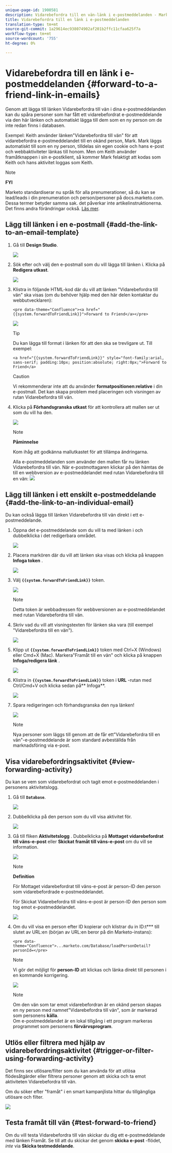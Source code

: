 ```yaml
---
unique-page-id: 1900581
description: Vidarebefordra till en vän-länk i e-postmeddelanden - Marketo Docs - produktdokumentation
title: Vidarebefordra till en länk i e-postmeddelanden
translation-type: tm+mt
source-git-commit: 1a29614ec938074902af201b2ffc11cfaa625f7a
workflow-type: tm+mt
source-wordcount: '755'
ht-degree: 0%

---
```



# Vidarebefordra till en länk i e-postmeddelanden {#forward-to-a-friend-link-in-emails}

Genom att lägga till länken Vidarebefordra till vän i dina e-postmeddelanden kan du spåra personer som har fått ett vidarebefordrat e-postmeddelande via den här länken och automatiskt lägga till dem som en ny person om de inte redan finns i databasen.

Exempel: Keith använder länken&quot;Vidarebefordra till vän&quot; för att vidarebefordra e-postmeddelandet till en okänd person, Mark. Mark läggs automatiskt till som en ny person, tilldelas sin egen cookie och hans e-post och webbaktiviteter länkas till honom. Men om Keith använder framåtknappen i sin e-postklient, så kommer Mark felaktigt att kodas som Keith och hans aktivitet loggas som Keith.

>[!NOTE]
>
>**FYI**
>
>Marketo standardiserar nu språk för alla prenumerationer, så du kan se lead/leads i din prenumeration och person/personer på docs.marketo.com. Dessa termer betyder samma sak. det påverkar inte artikelinstruktionerna. Det finns andra förändringar också. [Läs mer](http://docs.marketo.com/display/DOCS/Updates+to+Marketo+Terminology).

## Lägg till länken i en e-postmall {#add-the-link-to-an-email-template}

1. Gå till **Design Studio**.

   ![](assets/one-8.png)

1. Sök efter och välj den e-postmall som du vill lägga till länken i. Klicka på **Redigera utkast**.

   ![](assets/two-7.png)

1. Klistra in följande HTML-kod där du vill att länken &quot;Vidarebefordra till vän&quot; ska visas (om du behöver hjälp med den här delen kontaktar du webbutvecklaren):

   `<pre data-theme="Confluence"><a href="{{system.forwardToFriendLink}}">Forward to Friend</a></pre>`

   ![](assets/three-7.png)

   >[!TIP]
   >
   >
   >Du kan lägga till format i länken för att den ska se trevligare ut. Till exempel:
   >
   >`<a href="{{system.forwardToFriendLink}}" style="font-family:arial, sans-serif; padding:10px; position:absolute; right:0px;">Forward to Friend</a>`

   >[!CAUTION]
   >
   >Vi rekommenderar inte att du använder **formatpositionen:relative** i din e-postmall. Det kan skapa problem med placeringen och visningen av rutan Vidarebefordra till vän.

1. Klicka på **Förhandsgranska utkast** för att kontrollera att mallen ser ut som du vill ha den.

   ![](assets/four-5.png)

   >[!NOTE]
   >
   >**Påminnelse**
   >
   >Kom ihåg att godkänna mallutkastet för att tillämpa ändringarna.

   Alla e-postmeddelanden som använder den mallen får nu länken Vidarebefordra till vän. När e-postmottagaren klickar på den hämtas de till en webbversion av e-postmeddelandet med rutan Vidarebefordra till en vän:
   ![](assets/f2afbox.png)

## Lägg till länken i ett enskilt e-postmeddelande {#add-the-link-to-an-individual-email}

Du kan också lägga till länken Vidarebefordra till vän direkt i ett e-postmeddelande.

1. Öppna det e-postmeddelande som du vill ta med länken i och dubbelklicka i det redigerbara området.

   ![](assets/five-4.png)

1. Placera markören där du vill att länken ska visas och klicka på knappen **Infoga token** .

   ![](assets/six-2.png)

1. Välj **`{{system.forwardToFriendLink}}`** token.

   ![](assets/seven-1.png)

   >[!NOTE]
   >
   >Detta token är webbadressen för webbversionen av e-postmeddelandet med rutan Vidarebefordra till vän.

1. Skriv vad du vill att visningstexten för länken ska vara (till exempel &quot;Vidarebefordra till en vän&quot;).

   ![](assets/seven-1.png)

1. Klipp ut **`{{system.forwardToFriendLink}}`** token med Ctrl+X (Windows) eller Cmd+X (Mac). Markera&quot;Framåt till en vän&quot; och klicka på knappen **Infoga/redigera länk** .

   ![](assets/eight-1.png)

1. Klistra in **`{{system.forwardToFriendLink}}`** token i **URL** -rutan med Ctrl/Cmd+V och klicka sedan på** Infoga**.

   ![](assets/nine.png)

1. Spara redigeringen och förhandsgranska den nya länken!

   ![](assets/ten-1.png)

   >[!NOTE]
   >
   >Nya personer som läggs till genom att de får ett&quot;Vidarebefordra till en vän&quot;-e-postmeddelande är som standard avbeställda från marknadsföring via e-post.

## Visa vidarebefordringsaktivitet {#view-forwarding-activity}

Du kan se vem som vidarebefordrat och tagit emot e-postmeddelanden i personens aktivitetslogg.

1. Gå till **`Database`**.

   ![](assets/db.png)

1. Dubbelklicka på den person som du vill visa aktivitet för.

   ![](assets/fourteen.png)

1. Gå till fliken **Aktivitetslogg** . Dubbelklicka på **Mottaget vidarebefordrat till väns-e-post** eller **Skickat framåt till väns-e-post** om du vill se information.

   ![](assets/fifteen.png)

   >[!NOTE]
   >
   >**Definition**
   >
   >
   >För Mottaget vidarebefordrat till väns-e-post är person-ID den person som vidarebefordrade e-postmeddelandet.
   >
   >
   >För Skickat Vidarebefordra till väns-e-post är person-ID den person som tog emot e-postmeddelandet.

   ![](assets/sixteen.png)

1. Om du vill visa en person efter ID kopierar och klistrar du in ID:t*** till slutet av URL:en (början av URL:en beror på din Marketo-instans):

   `<pre data-theme="Confluence">...marketo.com/Database/loadPersonDetail?personId=</pre>`

   >[!NOTE]
   >
   >Vi gör det möjligt för **person-ID** att klickas och länka direkt till personen i en kommande korrigering.

   ![](assets/seventeen.png)

   >[!NOTE]
   >
   >Om den vän som tar emot vidarebefordran är en okänd person skapas en ny person med namnet&quot;Vidarebefordra till vän&quot;, som är markerad som personens **källa**.\
   >Om e-postmeddelandet är en lokal tillgång i ett program markeras programmet som personens **förvärvsprogram**.

## Utlös eller filtrera med hjälp av vidarebefordringsaktivitet {#trigger-or-filter-using-forwarding-activity}

Det finns sex utlösare/filter som du kan använda för att utlösa flödesåtgärder eller filtrera personer genom att skicka och ta emot aktiviteten Vidarebefordra till vän.

Om du söker efter &quot;framåt&quot; i en smart kampanjlista hittar du tillgängliga utlösare och filter.

![](assets/nineteen.png)

## Testa framåt till vän {#test-forward-to-friend}

Om du vill testa Vidarebefordra till vän skickar du dig ett e-postmeddelande med länken Framåt. Se till att du skickar det genom **skicka e-post** -flödet, *inte* via **Skicka testmeddelande**.
